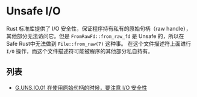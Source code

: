 # Unsafe I/O

Rust 标准库提供了 I/O 安全性，保证程序持有私有的原始句柄（raw handle），其他部分无法访问它。但是 `FromRawFd::from_raw_fd` 是 Unsafe 的，所以在 Safe Rust中无法做到 `File::from_raw(7)` 这种事。 在这个文件描述符上面进行` I/O` 操作，而这个文件描述符可能被程序的其他部分私自持有。

## 列表

- [G.UNS.IO.01 在使用原始句柄的时候，要注意 I/O 安全性](./io/G.UNS.IO.01.md)